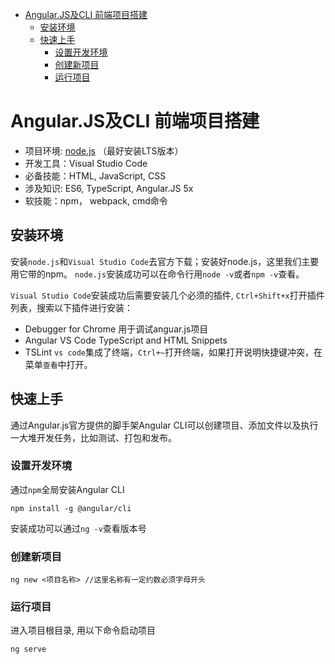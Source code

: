 <!-- TOC -->

- [Angular.JS及CLI 前端项目搭建](#angularjs及cli-前端项目搭建)
    - [安装环境](#安装环境)
    - [快速上手](#快速上手)
        - [设置开发环境](#设置开发环境)
        - [创建新项目](#创建新项目)
        - [运行项目](#运行项目)

<!-- /TOC -->
# Angular.JS及CLI 前端项目搭建

- 项目环境: [node.js](https://nodejs.org) （最好安装LTS版本）
- 开发工具：Visual Studio Code
- 必备技能：HTML, JavaScript, CSS 
- 涉及知识: ES6, TypeScript, Angular.JS 5x
- 软技能：npm， webpack, cmd命令

## 安装环境
安装`node.js`和`Visual Studio Code`去官方下载；安装好node.js，这里我们主要用它带的npm。
`node.js`安装成功可以在命令行用`node -v`或者`npm -v`查看。

`Visual Studio Code`安装成功后需要安装几个必须的插件, `Ctrl+Shift+x`打开插件列表，搜索以下插件进行安装：
- Debugger for Chrome 用于调试anguar.js项目
- Angular VS Code TypeScript and HTML Snippets
- TSLint
`vs code`集成了终端，`Ctrl+~`打开终端，如果打开说明快捷键冲突，在 菜单`查看`中打开。

## 快速上手
通过Angular.js官方提供的脚手架Angular CLI可以创建项目、添加文件以及执行一大堆开发任务，比如测试、打包和发布。

### 设置开发环境
通过`npm`全局安装Angular CLI
``` git
npm install -g @angular/cli
```
安装成功可以通过`ng -v`查看版本号

### 创建新项目
``` git
ng new <项目名称> //这里名称有一定约数必须字母开头
```
### 运行项目
进入项目根目录, 用以下命令启动项目
``` git 
ng serve 
```
